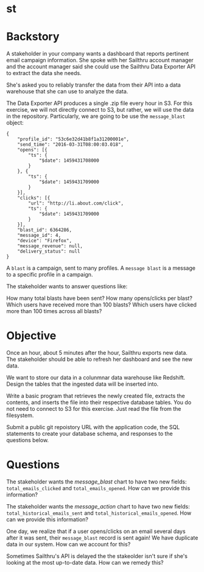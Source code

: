 # st


Backstory
===
A stakeholder in your company wants a dashboard that reports pertinent email campaign information. She spoke with her Sailthru account manager and the account manager said she could use the Sailthru Data Exporter API to extract the data she needs.

She's asked you to reliably transfer the data from their API into a data warehouse that she can use to analyze the data.

The Data Exporter API produces a single .zip file every hour in S3. For this exercise, we will not directly connect to S3, but rather, we will use the data in the repository.
Particularly, we are going to be use the `message_blast` object:

```
{
	"profile_id": "53c6e32d41b8f1a31200001e",
	"send_time": "2016-03-31T08:00:03.018",
	"opens": [{
		"ts": {
			"$date": 1459431708000
		}
	}, {
		"ts": {
			"$date": 1459431709000
		}
	}],
	"clicks": [{
		"url": "http://li.about.com/click",
		"ts": {
			"$date": 1459431709000
		}
	}],
	"blast_id": 6364286,
	"message_id": 4,
	"device": "Firefox",
	"message_revenue": null,
	"delivery_status": null
}
```

A `blast` is a campaign, sent to many profiles.
A `message blast` is a message to a specific profile in a campaign.

The stakeholder wants to answer questions like:

How many total blasts have been sent?
How many opens/clicks per blast?
Which users have received more than 100 blasts?
Which users have clicked more than 100 times across all blasts?


Objective
===
Once an hour, about 5 minutes after the hour, Sailthru exports new data. The stakeholder should be able to refresh her dashboard and see the new data.

We want to store our data in a colunmnar data warehouse like Redshift. Design the tables that the ingested data will be inserted into.

Write a basic program that retrieves the newly created file, extracts the contents, and inserts the file into their respective database tables. You do not need to connect to S3 for this exercise. Just read the file from the filesystem.

Submit a public git repoistory URL with the application code, the SQL statements to create your database schema, and responses to the questions below.


Questions
===
The stakeholder wants the *message_blast* chart to have two new fields: `total_emails_clicked` and `total_emails_opened`. How can we provide this information?

The stakeholder wants the *message_action* chart to have two new fields: `total_historical_emails_sent` and `total_historical_emails_opened`. How can we provide this information?

One day, we realize that if a user opens/clicks on an email several days after it was sent, their `message_blast` record is sent again! We have duplicate data in our system. How can we account for this?

Sometimes Sailthru's API is delayed the the stakeolder isn't sure if she's looking at the most up-to-date data. How can we remedy this?

